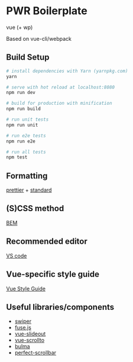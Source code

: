 # PWR Boilerplate

vue (+ wp)

Based on vue-cli/webpack

## Build Setup

``` bash
# install dependencies with Yarn (yarnpkg.com)
yarn

# serve with hot reload at localhost:8080
npm run dev

# build for production with minification
npm run build

# run unit tests
npm run unit

# run e2e tests
npm run e2e

# run all tests
npm test
```

## Formatting

[prettier](https://github.com/prettier/prettier/) + [standard](https://standardjs.com/)

## (S)CSS method

[BEM](http://getbem.com/) 

## Recommended editor

[VS code](https://code.visualstudio.com/)

## Vue-specific style guide
[Vue Style Guide](https://vuejs.org/v2/style-guide/)

## Useful libraries/components

- [swiper](https://github.com/nolimits4web/swiper/)
- [fuse.js](http://fusejs.io/)
- [vue-slideout](https://github.com/vouill/vue-slideout)
- [vue-scrollto](https://github.com/rigor789/vue-scrollto)
- [bulma](https://bulma.io/)
- [perfect-scrollbar](https://github.com/utatti/perfect-scrollbar)
